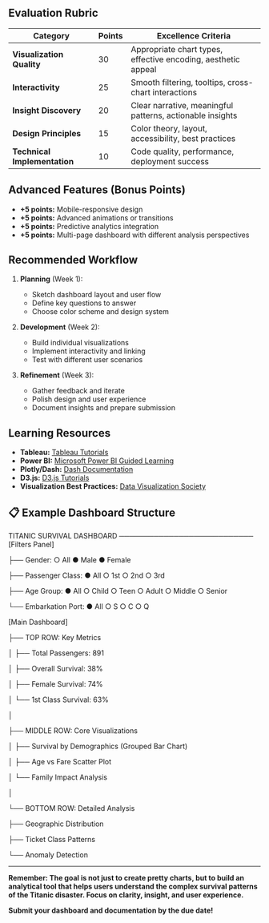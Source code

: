 
##  Evaluation Rubric

| Category | Points | Excellence Criteria |
|----------|---------|---------------------|
| **Visualization Quality** | 30 | Appropriate chart types, effective encoding, aesthetic appeal |
| **Interactivity** | 25 | Smooth filtering, tooltips, cross-chart interactions |
| **Insight Discovery** | 20 | Clear narrative, meaningful patterns, actionable insights |
| **Design Principles** | 15 | Color theory, layout, accessibility, best practices |
| **Technical Implementation** | 10 | Code quality, performance, deployment success |

##  Advanced Features (Bonus Points)

- **+5 points:** Mobile-responsive design
- **+5 points:** Advanced animations or transitions
- **+5 points:** Predictive analytics integration
- **+5 points:** Multi-page dashboard with different analysis perspectives

##  Recommended Workflow

1. **Planning** (Week 1):
   - Sketch dashboard layout and user flow
   - Define key questions to answer
   - Choose color scheme and design system

2. **Development** (Week 2):
   - Build individual visualizations
   - Implement interactivity and linking
   - Test with different user scenarios

3. **Refinement** (Week 3):
   - Gather feedback and iterate
   - Polish design and user experience
   - Document insights and prepare submission

##  Learning Resources

- **Tableau:** [Tableau Tutorials](https://www.tableau.com/learn/training)
- **Power BI:** [Microsoft Power BI Guided Learning](https://docs.microsoft.com/en-us/power-bi/guided-learning/)
- **Plotly/Dash:** [Dash Documentation](https://dash.plotly.com/)
- **D3.js:** [D3.js Tutorials](https://observablehq.com/@d3/learn-d3)
- **Visualization Best Practices:** [Data Visualization Society](https://www.datavisualizationsociety.org/)

## 📋 Example Dashboard Structure


TITANIC SURVIVAL DASHBOARD
───────────────────────────
[Filters Panel]

├── Gender: ○ All ● Male ● Female

├── Passenger Class: ● All ○ 1st ○ 2nd ○ 3rd

├── Age Group: ● All ○ Child ○ Teen ○ Adult ○ Middle ○ Senior

└── Embarkation Port: ● All ○ S ○ C ○ Q

[Main Dashboard]

├── TOP ROW: Key Metrics

│ ├── Total Passengers: 891

│ ├── Overall Survival: 38%

│ ├── Female Survival: 74%

│ └── 1st Class Survival: 63%

│

├── MIDDLE ROW: Core Visualizations

│ ├── Survival by Demographics (Grouped Bar Chart)

│ ├── Age vs Fare Scatter Plot

│ └── Family Impact Analysis

│

└── BOTTOM ROW: Detailed Analysis

├── Geographic Distribution

├── Ticket Class Patterns

└── Anomaly Detection




---

**Remember: The goal is not just to create pretty charts, but to build an analytical tool that helps users understand the complex survival patterns of the Titanic disaster. Focus on clarity, insight, and user experience.**

**Submit your dashboard and documentation by the due date!**
